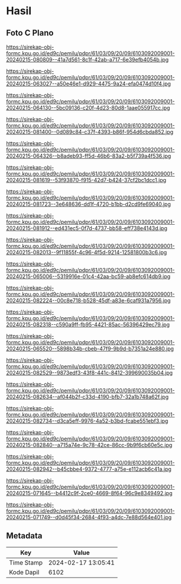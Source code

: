 # Hasil

## Foto C Plano

https://sirekap-obj-formc.kpu.go.id/ed9c/pemilu/pdpr/61/03/09/20/09/6103092009001-20240215-080809--41a7d561-8c1f-42ab-a717-6e39efb4054b.jpg

https://sirekap-obj-formc.kpu.go.id/ed9c/pemilu/pdpr/61/03/09/20/09/6103092009001-20240215-063027--a50e46e1-d929-4475-9a24-efa0474d10f4.jpg

https://sirekap-obj-formc.kpu.go.id/ed9c/pemilu/pdpr/61/03/09/20/09/6103092009001-20240215-064130--5bc09136-c20f-4d23-80d8-1aae055917cc.jpg

https://sirekap-obj-formc.kpu.go.id/ed9c/pemilu/pdpr/61/03/09/20/09/6103092009001-20240215-081400--0d089c84-c37f-4393-b86f-954d6cbda852.jpg

https://sirekap-obj-formc.kpu.go.id/ed9c/pemilu/pdpr/61/03/09/20/09/6103092009001-20240215-064326--b8adeb93-ff5d-46b6-83a2-b5f739a4f536.jpg

https://sirekap-obj-formc.kpu.go.id/ed9c/pemilu/pdpr/61/03/09/20/09/6103092009001-20240215-081619--53f93870-f915-42d7-b424-37cf2bc1dcc1.jpg

https://sirekap-obj-formc.kpu.go.id/ed9c/pemilu/pdpr/61/03/09/20/09/6103092009001-20240215-081723--3e648636-dd1f-4720-b1bb-d2cd9fe69040.jpg

https://sirekap-obj-formc.kpu.go.id/ed9c/pemilu/pdpr/61/03/09/20/09/6103092009001-20240215-081912--ed431ec5-0f7d-4737-bb58-eff738e4143d.jpg

https://sirekap-obj-formc.kpu.go.id/ed9c/pemilu/pdpr/61/03/09/20/09/6103092009001-20240215-082013--9f11855f-4c96-4f5d-9214-12581800b3c6.jpg

https://sirekap-obj-formc.kpu.go.id/ed9c/pemilu/pdpr/61/03/09/20/09/6103092009001-20240215-065006--5319916e-01c4-42aa-bc59-ab8efc614db9.jpg

https://sirekap-obj-formc.kpu.go.id/ed9c/pemilu/pdpr/61/03/09/20/09/6103092009001-20240215-082224--00c8e718-b528-45df-a83e-6caf931a7956.jpg

https://sirekap-obj-formc.kpu.go.id/ed9c/pemilu/pdpr/61/03/09/20/09/6103092009001-20240215-082318--c590a9ff-fb95-4421-85ac-56396429ec79.jpg

https://sirekap-obj-formc.kpu.go.id/ed9c/pemilu/pdpr/61/03/09/20/09/6103092009001-20240215-065520--5898b34b-cbeb-47f9-9b9d-b7351a24e880.jpg

https://sirekap-obj-formc.kpu.go.id/ed9c/pemilu/pdpr/61/03/09/20/09/6103092009001-20240215-082529--9873edf3-43f8-441c-8412-399690035b04.jpg

https://sirekap-obj-formc.kpu.go.id/ed9c/pemilu/pdpr/61/03/09/20/09/6103092009001-20240215-082634--af044b2f-c33d-4190-bfb7-32a1b748a62f.jpg

https://sirekap-obj-formc.kpu.go.id/ed9c/pemilu/pdpr/61/03/09/20/09/6103092009001-20240215-082734--d3ca5eff-9976-4a52-b3bd-fcabe551ebf3.jpg

https://sirekap-obj-formc.kpu.go.id/ed9c/pemilu/pdpr/61/03/09/20/09/6103092009001-20240215-082840--a715a74e-9c78-42ce-86cc-9b9f6cb60e5c.jpg

https://sirekap-obj-formc.kpu.go.id/ed9c/pemilu/pdpr/61/03/09/20/09/6103092009001-20240215-082942--b45cbbe4-9372-4777-a75e-e112acb6c41a.jpg

https://sirekap-obj-formc.kpu.go.id/ed9c/pemilu/pdpr/61/03/09/20/09/6103092009001-20240215-071645--b4412c9f-2ce0-4669-8f64-96c9e8349492.jpg

https://sirekap-obj-formc.kpu.go.id/ed9c/pemilu/pdpr/61/03/09/20/09/6103092009001-20240215-071749--d0d45f34-2684-4f93-a4dc-7e88d564e401.jpg


## Metadata

| Key        | Value               |
| ---------- | ------------------- |
| Time Stamp | 2024-02-17 13:05:41 |
| Kode Dapil | 6102                |



